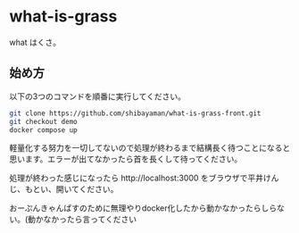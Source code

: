 # what-is-grass

what はくさ。

## 始め方

以下の3つのコマンドを順番に実行してください。
```bash
git clone https://github.com/shibayaman/what-is-grass-front.git
git checkout demo
docker compose up
```

軽量化する努力を一切してないので処理が終わるまで結構長く待つことになると思います。エラーが出てなかったら首を長くして待ってください。

処理が終わった感じになったら http://localhost:3000 をブラウザで平井けんじ、もとい、開いてください。

おーぷんきゃんぱすのために無理やりdocker化したから動かなかったらしらない。(動かなかったら言ってください

